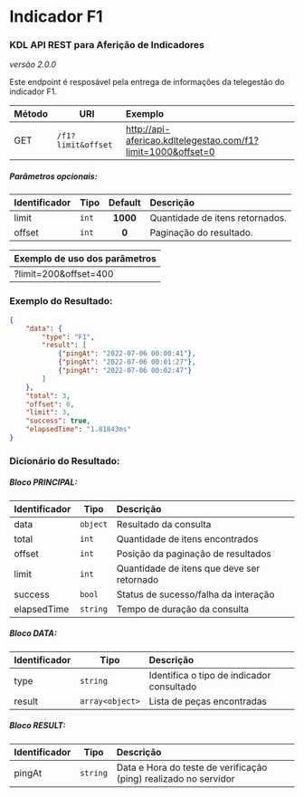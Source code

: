 # Indicador F1
### KDL API REST para Aferição de Indicadores
*versão 2.0.0*

Este endpoint é resposável pela entrega de informações da telegestão do indicador F1.

| Método | URI             | Exemplo                                                      | 
| --- |--------------------|:-------------------------------------------------------------| 
| GET | `/f1?limit&offset` | http://api-afericao.kdltelegestao.com/f1?limit=1000&offset=0 |

##### Parâmetros opcionais:
| Identificador | Tipo   | Default   | Descrição                       | 
| -------------- | -------| :--------:|:--------------------------------| 
| limit          | `int`  |  **1000** | Quantidade de itens retornados. |
| offset     | `int`  |  **0**    | Paginação do resultado.         |

| Exemplo de uso dos parâmetros | 
|:------------------------------| 
| ?limit=200&offset=400         |

### Exemplo do Resultado:
``` json
{
    "data": {
        "type": "F1",
        "result": [
            {"pingAt": "2022-07-06 00:00:41"},
            {"pingAt": "2022-07-06 00:01:27"},
            {"pingAt": "2022-07-06 00:02:47"}
        ]
    },
    "total": 3,
    "offset": 0,
    "limit": 3,
    "success": true,
    "elapsedTime": "1.81843ms"
}
```
### Dicionário do Resultado:
##### Bloco PRINCIPAL:
| Identificador | Tipo | Descrição                                  | 
|:--------------| ---------|:-------------------------------------------| 
| data          | `object` | Resultado da consulta                      | 
| total         | `int`    | Quantidade de itens encontrados            | 
| offset        | `int`    | Posição da paginação de resultados         |
| limit         | `int`    | Quantidade de itens que deve ser retornado |
| success       | `bool`   | Status de sucesso/falha da interação       | 
| elapsedTime   | `string` | Tempo de duração da consulta               | 

##### Bloco DATA:
| Identificador | Tipo | Descrição                                                | 
| :------ | ---------| :------------------------------------------                 | 
| type   | `string` | Identifica o tipo de indicador consultado                    | 
| result| `array<object>` | Lista de peças encontradas                             | 

##### Bloco RESULT:
| Identificador | Tipo     | Descrição                                                        | 
| :------------------- |----------|:-----------------------------------------------------------------| 
| pingAt | `string` | Data e Hora do teste de verificação (ping) realizado no servidor |